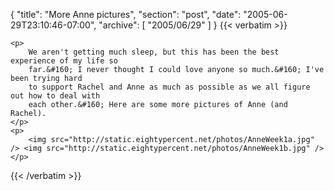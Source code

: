 {
  "title": "More Anne pictures",
  "section": "post",
  "date": "2005-06-29T23:10:46-07:00",
  "archive": [
    "2005/06/29"
  ]
}
{{< verbatim >}}

    <p>
        We aren't getting much sleep, but this has been the best experience of my life so
        far.&#160; I never thought I could love anyone so much.&#160; I've been trying hard
        to support Rachel and Anne as much as possible as we all figure out how to deal with
        each other.&#160; Here are some more pictures of Anne (and Rachel). 
    </p>
    <p>
        <img src="http://static.eightypercent.net/photos/AnneWeek1a.jpg" /> <img src="http://static.eightypercent.net/photos/AnneWeek1b.jpg" /> 
    </p>

{{< /verbatim >}}

